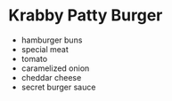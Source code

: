 # Krabby Patty Burger

- hamburger buns
- special meat
- tomato
- caramelized onion
- cheddar cheese
- secret burger sauce
